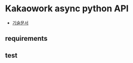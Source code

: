 # Kakaowork async python API
 * [기술문서](https://docs.kakaoi.ai/kakao_work/webapireference/) 
 
## requirements


## test


